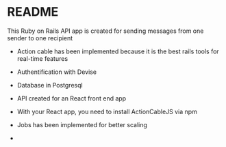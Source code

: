 # README

This Ruby on Rails API app is created for sending messages from one sender to one recipient

* Action cable has been implemented because it is the best rails tools for real-time features

* Authentification with Devise

* Database in Postgresql

* API created for an React front end app

* With your React app, you need to install ActionCableJS via npm

* Jobs has been implemented for better scaling

* 
